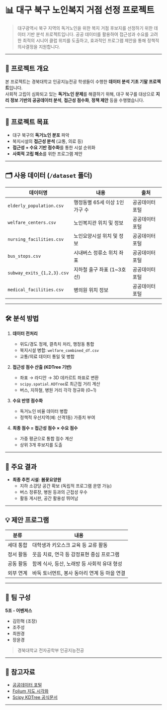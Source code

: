 # 📊 대구 북구 노인복지 거점 선정 프로젝트

> 대구광역시 북구 지역의 독거노인을 위한 복지 거점 후보지를 선정하기 위한 데이터 기반 분석 프로젝트입니다. 공공 데이터를 활용하여 접근성과 수요를 고려한 최적의 시니어 클럽 위치를 도출하고, 효과적인 프로그램 제안을 통해 정책적 의사결정을 지원합니다.

---

## 🧠 프로젝트 개요

본 프로젝트는 경북대학교 인공지능전공 학생들이 수행한 **데이터 분석 기초 기말 프로젝트**입니다.  
사회적 고립이 심화되고 있는 **독거노인 문제**를 해결하기 위해, 대구 북구를 대상으로 **지리 정보 기반의 공공데이터 분석**, **접근성 점수화**, **정책 제안** 등을 수행했습니다.

---

## 🎯 프로젝트 목표

- 대구 북구의 **독거노인 분포** 파악
- 복지시설의 **접근성 분석** (교통, 의료 등)
- **접근성 + 수요 기반 점수화**를 통한 시설 순위화
- **사회적 고립 해소**를 위한 프로그램 제안

---

## 🗂️ 사용 데이터 (`/dataset` 폴더)

| 데이터명 | 내용 | 출처 |
|----------|------|------|
| `elderly_population.csv` | 행정동별 65세 이상 1인 가구 수 | 공공데이터 포털 |
| `welfare_centers.csv` | 노인복지관 위치 및 정보 | 공공데이터 포털 |
| `nursing_facilities.csv` | 노인요양시설 위치 및 정보 | 공공데이터 포털 |
| `bus_stops.csv` | 시내버스 정류소 위치 좌표 | 공공데이터 포털 |
| `subway_exits_{1,2,3}.csv` | 지하철 출구 좌표 (1~3호선) | 공공데이터 포털 |
| `medical_facilities.csv` | 병의원 위치 정보 | 공공데이터 포털 |

---

## 🛠️ 분석 방법

1. **데이터 전처리**
   - 위도/경도 정제, 결측치 처리, 행정동 통합
   - 복지시설 병합: `welfare_combined_df.csv`
   - 교통/의료 데이터 통일 및 병합

2. **접근성 점수 산출 (KDTree 기반)**
   - 좌표 → 라디안 → 3D 데카르트 좌표로 변환
   - `scipy.spatial.KDTree`로 최근접 거리 계산
   - 버스, 지하철, 병원 거리 각각 정규화 (0~1)

3. **수요 반영 점수화**
   - 독거노인 비율 데이터 병합
   - 정책적 우선지역(예: 산격1동) 가중치 부여

4. **최종 점수 = 접근성 점수 × 수요 점수**
   - 가중 평균으로 통합 점수 계산
   - 상위 3개 후보지를 도출

---

## 📌 주요 결과

- **최종 추천 시설**: **봄꽃요양원**
  - 지하 소강당 공간 확보 (독립적 프로그램 운영 가능)
  - 버스 정류장, 병원 등과의 근접성 우수
  - 활동 게시판, 공간 활용성 뛰어남

---

## 💡 제안 프로그램

| 분류 | 내용 |
|------|------|
| 세대 통합 | 대학생과 키오스크 교육 등 교류 활동 |
| 정서 활동 | 웃음 치료, 연극 등 감정표현 중심 프로그램 |
| 공동 활동 | 함께 식사, 등산, 노래방 등 사회적 유대 형성 |
| 외부 연계 | 바둑 토너먼트, 봉사 동아리 연계 등 마을 연결 |


---

## 👥 팀 구성

**5조 - 어벤져스**  
- 김민혁 (조장)  
- 조주성  
- 최원경  
- 장윤경  

> 경북대학교 전자공학부 인공지능전공

---

## 🔗 참고자료

- [공공데이터 포털](https://www.data.go.kr)
- [Folium 지도 시각화](https://python-visualization.github.io/folium/)
- [Scipy KDTree 공식문서](https://docs.scipy.org/doc/scipy/reference/generated/scipy.spatial.KDTree.html)

---


